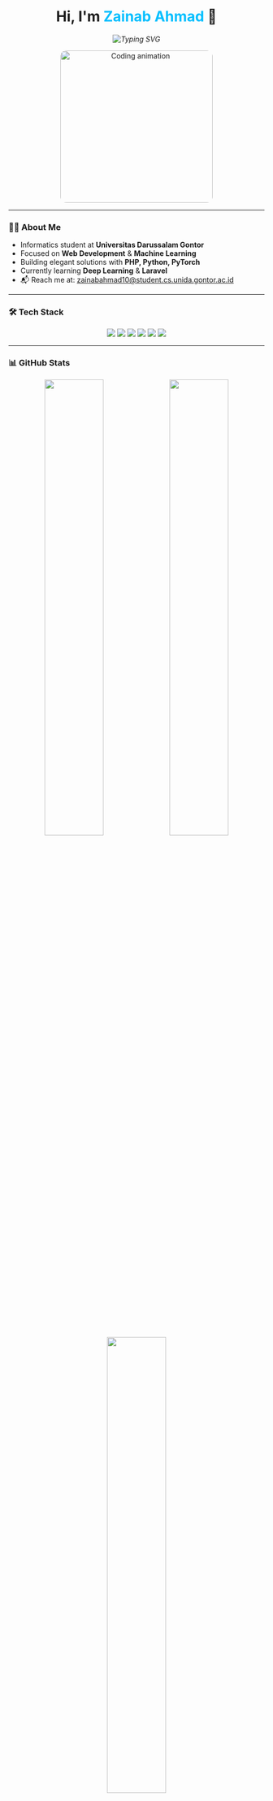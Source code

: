 <!-- README with Animations -->

<h1 align="center">Hi, I'm <span style="color:#00bfff;">Zainab Ahmad</span> 👋</h1>

<p align="center">
  <em>
    <img src="https://readme-typing-svg.demolab.com?font=Fira+Code&weight=600&pause=800&color=00bfff&center=true&width=450&lines=Fullstack+Web+Developer;Machine+Learning+Enthusiast;Open+Source+Contributor" alt="Typing SVG" />
  </em>
</p>

<p align="center">
  <img src="https://media.giphy.com/media/qgQUggAC3Pfv687qPC/giphy.gif" width="300" alt="Coding animation" style="border-radius: 12px;" />
</p>

---

### 👩‍🎓 About Me

- Informatics student at **Universitas Darussalam Gontor**  
- Focused on **Web Development** & **Machine Learning**  
- Building elegant solutions with **PHP, Python, PyTorch**  
- Currently learning **Deep Learning** & **Laravel**  
- 📬 Reach me at: [zainabahmad10@student.cs.unida.gontor.ac.id](mailto:zainabahmad10@student.cs.unida.gontor.ac.id)  

---

### 🛠️ Tech Stack

<p align="center">
  <img src="https://img.shields.io/badge/Python-3776AB?style=for-the-badge&logo=python&logoColor=white" />
  <img src="https://img.shields.io/badge/PyTorch-EE4C2C?style=for-the-badge&logo=pytorch&logoColor=white" />
  <img src="https://img.shields.io/badge/PHP-777BB4?style=for-the-badge&logo=php&logoColor=white" />
  <img src="https://img.shields.io/badge/Laravel-FF2D20?style=for-the-badge&logo=laravel&logoColor=white" />
  <img src="https://img.shields.io/badge/HTML5-E34F26?style=for-the-badge&logo=html5&logoColor=white" />
  <img src="https://img.shields.io/badge/CSS3-1572B6?style=for-the-badge&logo=css3&logoColor=white" />
</p>

---

### 📊 GitHub Stats

<p align="center">
  <img src="https://github-readme-stats.vercel.app/api?username=zainhmdd&show_icons=true&theme=radical&hide_border=true" width="48%" />
  <img src="https://github-readme-streak-stats.herokuapp.com/?user=zainhmdd&theme=radical&hide_border=true" width="48%" />
</p>

<p align="center">
  <img src="https://github-readme-stats.vercel.app/api/top-langs/?username=zainhmdd&layout=compact&theme=radical&hide_border=true" width="48%" />
</p>

---

### 🚀 Pinned Projects

- [iris-classification](https://github.com/zainhmdd/iris-classification) — PyTorch MLP model for Iris Dataset  
- [Face-mask-classification](https://github.com/zainhmdd/Face-mask-classification) — VGG16-based image classifier  
- [web-travel](https://github.com/zainhmdd/web-travel) — PHP Travel Website Project  

---

### 📫 Connect With Me

<p align="center">
  <a href="mailto:zainabahmad10@student.cs.unida.gontor.ac.id"><img src="https://img.shields.io/badge/Email-D14836?style=for-the-badge&logo=gmail&logoColor=white" alt="Email"/></a>
  <a href="https://github.com/zainhmdd"><img src="https://img.shields.io/badge/GitHub-100000?style=for-the-badge&logo=github&logoColor=white" alt="GitHub"/></a>
  <a href="https://instagram.com/zainhmdd_"><img src="https://img.shields.io/badge/Instagram-E4405F?style=for-the-badge&logo=instagram&logoColor=white" alt="Instagram"/></a>
</p>

---

<p align="center" style="font-size:0.9rem; color:#555;">
  Crafted with ❤️ using Markdown by <b>Zainab Ahmad</b>
</p>
